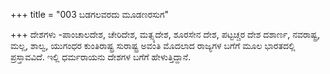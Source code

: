 +++
title = "003 ಬಡಗಲವರದು ಮೂಡಣರಸುಗ"

+++
ದೇಶಗಳು -ಪಾಂಚಾಲದೇಶ, ಚೇರಿದೇಶ, ಮತ್ಸ್ಯದೇಶ, ಶೂರಸೇನ ದೇಶ, ಪಟ್ಟಚ್ಚರ ದೇಶ ದಶಾರ್ಣ, ನವರಾಷ್ಟ್ರ, ಮಲ್ಲ, ಶಾಲ್ವ, ಯುಗಂಧರ ಕುಂತಿರಾಷ್ಟ್ರ ಸುರಾಷ್ಟ್ರ ಅವಂತಿ ಮೊದಲಾದ ರಾಜ್ಯಗಳ ಬಗೆಗೆ ಮೂಲ ಭಾರತದಲ್ಲಿ ಪ್ರಸ್ತಾವವಿದೆ. ಇಲ್ಲಿ ಧರ್ಮರಾಯನು ದೇಶಗಳ ಬಗೆಗೆ ಹೇಳುತ್ತಿದ್ದಾನೆ.